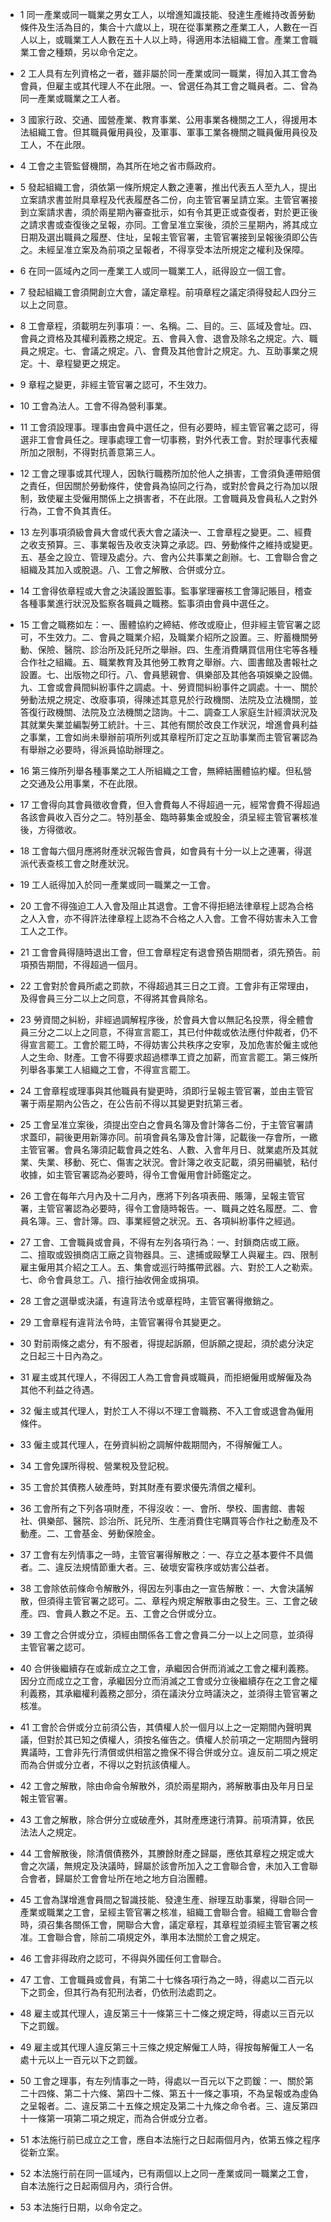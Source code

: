 * 1 同一產業或同一職業之男女工人，以增進知識技能、發達生產維持改善勞動條件及生活為目的，集合十六歲以上，現在從事業務之產業工人，人數在一百人以上，或職業工人人數在五十人以上時，得適用本法組織工會。產業工會職業工會之種類，另以命令定之。

* 2 工人具有左列資格之一者，雖非屬於同一產業或同一職業，得加入其工會為會員，但雇主或其代理人不在此限。一、曾選任為其工會之職員者。二、曾為同一產業或職業之工人者。

* 3 國家行政、交通、國營產業、教育事業、公用事業各機關之工人，得援用本法組織工會。但其職員僱用員役，及軍事、軍事工業各機關之職員僱用員役及工人，不在此限。

* 4 工會之主管監督機關，為其所在地之省市縣政府。

* 5 發起組織工會，須依第一條所規定人數之連署，推出代表五人至九人，提出立案請求書並附具章程及代表履歷各二份，向主管官署呈請立案。主管官署接到立案請求書，須於兩星期內審查批示，如有令其更正或查復者，對於更正後之請求書或查復後之呈報，亦同。工會呈准立案後，須於三星期內，將其成立日期及選出職員之履歷、住址，呈報主管官署，主管官署接到呈報後須即公告之。未經呈准立案及為前項之呈報者，不得享受本法所規定之權利及保障。

* 6 在同一區域內之同一產業工人或同一職業工人，祇得設立一個工會。

* 7 發起組織工會須開創立大會，議定章程。前項章程之議定須得發起人四分三以上之同意。

* 8 工會章程，須載明左列事項：一、名稱。二、目的。三、區域及會址。四、會員之資格及其權利義務之規定。五、會員入會、退會及除名之規定。六、職員之規定。七、會議之規定。八、會費及其他會計之規定。九、互助事業之規定。十、章程變更之規定。

* 9 章程之變更，非經主管官署之認可，不生效力。

* 10 工會為法人。工會不得為營利事業。

* 11 工會須設理事。理事由會員中選任之，但有必要時，經主管官署之認可，得選非工會會員任之。理事處理工會一切事務，對外代表工會。對於理事代表權所加之限制，不得對抗善意第三人。

* 12 工會之理事或其代理人，因執行職務所加於他人之損害，工會須負連帶賠償之責任，但因關於勞動條件，使會員為協同之行為，或對於會員之行為加以限制，致使雇主受僱用關係上之損害者，不在此限。工會職員及會員私人之對外行為，工會不負其責任。

* 13 左列事項須級會員大會或代表大會之議決一、工會章程之變更。二、經費之收支預算。三、事業報告及收支決算之承認。四、勞動條件之維持或變更。五、基金之設立、管理及處分。六、會內公共事業之創辦。七、工會聯合會之組織及其加入或脫退。八、工會之解散、合併或分立。

* 14 工會得依章程或大會之決議設置監事。監事掌理審核工會簿記賬目，稽查各種事業進行狀況及監察各職員之職務。監事須由會員中選任之。

* 15 工會之職務如左：一、團體協約之締結、修改或廢止，但非經主管官署之認可，不生效力。二、會員之職業介紹，及職業介紹所之設置。三、貯蓄機關勞動、保險、醫院、診治所及託兒所之舉辦。四、生產消費購買信用住宅等各種合作社之組織。五、職業教育及其他勞工教育之舉辦。六、圖書館及書報社之設置。七、出版物之印行。八、會員懇親會、俱樂部及其他各項娛樂之設備。九、工會或會員間糾紛事件之調處。十、勞資間糾紛事件之調處。十一、關於勞動法規之規定、改廢事項，得陳述其意見於行政機關、法院及立法機關，並答復行政機關、法院及立法機關之諮詢。十二、調查工人家庭生計經濟狀況及其就業失業並編製勞工統計。十三、其他有關於改良工作狀況，增進會員利益之事業，工會如尚未舉辦前項所列或其章程所訂定之互助事業而主管官署認為有舉辦之必要時，得派員協助辦理之。

* 16 第三條所列舉各種事業之工人所組織之工會，無締結團體協約權。但私營之交通及公用事業，不在此限。

* 17 工會得向其會員徵收會費，但入會費每人不得超過一元，經常會費不得超過各該會員收入百分之二。特別基金、臨時募集金或股金，須呈經主管官署核准後，方得徵收。

* 18 工會每六個月應將財產狀況報告會員，如會員有十分一以上之連署，得選派代表查核工會之財產狀況。

* 19 工人祇得加入於同一產業或同一職業之一工會。

* 20 工會不得強迫工人入會及阻止其退會。工會不得拒絕法律章程上認為合格之人入會，亦不得許法律章程上認為不合格之人入會。工會不得妨害未入工會工人之工作。

* 21 工會會員得隨時退出工會，但工會章程定有退會預告期間者，須先預告。前項預告期間，不得超過一個月。

* 22 工會對於會員所處之罰款，不得超過其三日之工資。工會非有正常理由，及得會員三分二以上之同意，不得將其會員除名。

* 23 勞資間之糾紛，非經過調解程序後，於會員大會以無記名投票，得全體會員三分之二以上之同意，不得宣言罷工，其已付仲裁或依法應付仲裁者，仍不得宣言罷工。工會於罷工時，不得妨害公共秩序之安寧，及加危害於僱主或他人之生命、財產。工會不得要求超過標準工資之加薪，而宣言罷工。第三條所列舉各事業工人組織之工會，不得宣言罷工。

* 24 工會章程或理事與其他職員有變更時，須即行呈報主管官署，並由主管官署于兩星期內公告之，在公告前不得以其變更對抗第三者。

* 25 工會呈准立案後，須提出空白之會員名簿及會計簿各二份，于主管官署請求蓋印，嗣後更用新簿亦同。前項會員名簿及會計簿，記載後一存會所，一繳主管官署。會員名簿須記載會員之姓名、人數、入會年月日、就業處所及其就業、失業、移動、死亡、傷害之狀況。會計簿之收支記載，須另冊編號，粘付收據，如主管官署認為必要時，得令工會僱用會計師鑑定之。

* 26 工會在每年六月內及十二月內，應將下列各項表冊、賬簿，呈報主管官署，主管官署認為必要時，得令工會隨時報告。一、職員之姓名履歷。二、會員名簿。三、會計簿。四、事業經營之狀況。五、各項糾紛事件之經過。

* 27 工會、工會職員或會員，不得有左列各項行為：一、封鎖商店或工廠。二、擅取或毀損商店工廠之貨物器具。三、逮捕或毆擊工人與雇主。四、限制雇主僱用其介紹之工人。五、集會或巡行時攜帶武器。六、對於工人之勒索。七、命令會員怠工。八、擅行抽收佣金或捐項。

* 28 工會之選舉或決議，有違背法令或章程時，主管官署得撤銷之。

* 29 工會章程有違背法令時，主管官署得令其變更之。

* 30 對前兩條之處分，有不服者，得提起訴願，但訴願之提起，須於處分決定之日起三十日內為之。

* 31 雇主或其代理人，不得因工人為工會會員或職員，而拒絕僱用或解僱及為其他不利益之待遇。

* 32 僱主或其代理人，對於工人不得以不理工會職務、不入工會或退會為僱用條件。

* 33 僱主或其代理人，在勞資糾紛之調解仲裁期間內，不得解僱工人。

* 34 工會免課所得稅、營業稅及登記稅。

* 35 工會於其債務人破產時，對其財產有要求優先清償之權利。

* 36 工會所有之下列各項財產，不得沒收：一、會所、學校、圖書館、書報社、俱樂部、醫院、診治所、託兒所、生產消費住宅購買等合作社之動產及不動產。二、工會基金、勞動保險金。

* 37 工會有左列情事之一時，主管官署得解散之：一、存立之基本要件不具備者。二、違反法規情節重大者。三、破壞安甯秩序或妨害公益者。

* 38 工會除依前條命令解散外，得因左列事由之一宣告解散：一、大會決議解散，但須得主管官署之認可。二、章程內規定解散事由之發生。三、工會之破產。四、會員人數之不足。五、工會之合併或分立。

* 39 工會之合併或分立，須經由關係各工會之會員二分一以上之同意，並須得主管官署之認可。

* 40 合併後繼續存在或新成立之工會，承繼因合併而消滅之工會之權利義務。因分立而成立之工會，承繼因分立而消滅之工會或分立後繼續存在之工會之權利義務，其承繼權利義務之部分，須在議決分立時議決之，並須得主管官署之核准。

* 41 工會於合併或分立前須公告，其債權人於一個月以上之一定期間內聲明異議，但對於其已知之債權人，須按名催告之。債權人於前項之一定期間內聲明異議時，工會非先行清償或供相當之擔保不得合併或分立。違反前二項之規定而為合併或分立者，不得以之對抗該債權人。

* 42 工會之解散，除由命侖令解散外，須於兩星期內，將解散事由及年月日呈報主管官署。

* 43 工會之解散，除合併分立或破產外，其財產應速行清算。前項清算，依民法法人之規定。

* 44 工會解散後，除清償債務外，其賸餘財產之歸屬，應依其章程之規定或大會之次議，無規定及決議時，歸屬於該會所加入之工會聯合會，未加入工會聯合會者，歸屬於工會會址所在地之地方自治團體。

* 45 工會為謀增進會員間之智識技能、發達生產、辦理互助事業，得聯合同一產業或職業之工會，呈經主管官署之核准，組織工會聯合會。組織工會聯合會時，須召集各關係工會，開聯合大會，議定章程，其章程並須經主管官署之核准。工會聯合會，除前二項規定外，準用本法關於工會之規定。

* 46 工會非得政府之認可，不得與外國任何工會聯合。

* 47 工會、工會職員或會員，有第二十七條各項行為之一時，得處以二百元以下之罰金，但其行為有犯刑法者，仍依刑法處罰之。

* 48 雇主或其代理人，違反第三十一條第三十二條之規定時，得處以三百元以下之罰鍰。

* 49 雇主或其代理人違反第三十三條之規定解僱工人時，得按每解僱工人一名處十元以上一百元以下之罰鍰。

* 50 工會之理事，有左列情事之一時，得處以一百元以下之罰鍰：一、關於第二十四條、第二十六條、第四十二條、第五十一條之事項，不為呈報或為虛偽之呈報者。二、違反第二十五條之規定及第二十九條之命令者。三、違反第四十一條第一項第二項之規定，而為合併或分立者。

* 51 本法施行前已成立之工會，應自本法施行之日起兩個月內，依第五條之程序從新立案。

* 52 本法施行前在同一區域內，已有兩個以上之同一產業或同一職業之工會，自本法施行之日起兩個月內，須行合併。

* 53 本法施行日期，以命令定之。

